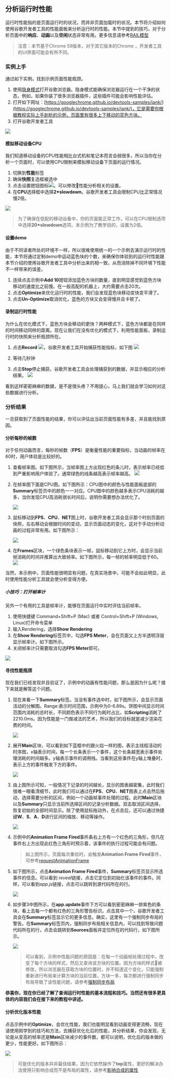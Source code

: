 <!-- toc -->
## 分析运行时性能

运行时性能指的是页面运行时的状况，而并非页面加载时的状况。本节将介绍如何使用谷歌开发者工具的性能面板来分析运行时的性能。本节中提到的技巧，对于分析页面中的**响应**、**动画**以及**空闲**状态非常有用。更多信息请参考[RAIL模型](https://developers.google.com/web/fundamentals/performance/rail)

> 注意：本节基于Chrome 59版本，对于其它版本的Chrome ，开发者工具的UI界面可能会有所不同。

### 实例上手

通过如下实例，找到示例页面性能瓶颈。

1. 使用[隐身模式](https://support.google.com/chrome/answer/95464)打开谷歌浏览器。隐身模式能确保浏览器运行在一个干净的状态，例如，如果你装了很多浏览器插件，这些插件可能会影响性能评估。
2. 打开如下网址：[https://googlechrome.github.io/devtools-samples/jank/](https://googlechrome.github.io/devtools-samples/jank/)，它是需要你根据教程实际上手剖析的示例，页面里有很多上下移动的蓝色方块。
3. 打开谷歌开发者工具

![](/assets/performance/get-started.png)

#### 模拟移动设备CPU

我们知道移动设备的CPU性能相比台式机和笔记本而言会弱很多，所以当你在分析一个页面时，可以使用CPU限制来模拟移动设备下页面的运行情况。

1. 切换到**性能**标签
2. 确保**快照**复选框被选中
3. 点击设置摁钮图标![](/assets/performance/capture-settings.png)。可以修改性能分析相关的设置。
4. 在**CPU**选择框中选择**2*slowdown**。谷歌开发者工具会限制CPU比正常情况慢2倍。

![](/assets/performance/throttling.png)

> 为了确保在低配的移动设备中，你的页面能正常工作，可以在CPU限制选项中选择**20*slowdown**选项。本示例为了教学目的，设置为2倍。

#### 设置demo

由于不同读者所处的环境不一样，所以很难使用统一的一个示例去演示运行时的性能，本节将通过定制demo中运动蓝色块的个数，来确保你体验到的运行时性能跟本节介绍的使用谷歌开发者工具中分析出来的相一致，从而消除掉不同环境下性能不一样带来的误差。

1. 连续点击示例中**Add 10**摁钮添加蓝色方块的数量，直到明显感觉到蓝色方块移动的速度比之前慢。在一般高配的机器上，大约需要点击20次。
2. 点击**Optimize**来优化运行时的性能，我们会发现蓝色块移动变快变平滑了。
3. 点击**Un-Optimize**取消优化，蓝色的方块又会变得慢并且卡顿了。

#### 录制运行时性能

为什么在优化模式下，蓝色方块会移动的更快？两种模式下，蓝色方块都是在同样的时间移动同样的距离。现在让我们在没有优化的模式下，利用性能面板，录制运行时的快照来分析瓶颈所在。

1. 点击**Record** ![](/assets/performance/record.png)，谷歌开发者工具开始捕获性能指标，如下图
    ![](/assets/performance/profiling.png)

2. 等待几秒钟

3. 点击**Stop**停止捕获。谷歌开发者工具会处理捕获到的数据，并显示相应的分析结果。
    ![](/assets/performance/results.png)

看到这样密密麻麻的数据，是不是很头疼？不用提心，马上我们就会学习如何对这些数据进行分析。

### 分析结果

一旦获取到了页面性能的结果，你可以评估出当前页面性能有多差，并且能找到原因。

#### 分析每秒的帧数

对于任何动画而言，每秒的帧数（**FPS**）是衡量性能的重要指标，当动画的帧率在60时，用户体验是比较好的。

1. 查看帧率图。如下图所示，当帧率图上方出现红色的条儿时，表示帧率已经低到严重影响用户体验了。通常绿色的线条越高表示帧率越高。
    ![](/assets/performance/fps-chart.png)
    
2. 在帧率图下面是CPU图。如下图所示：CPU图中的颜色与性能面板底部的**Summary**标签页中的颜色一一对应。CPU图中的颜色越多表示CPU消耗的越多，当你发现CPU高消耗很长时间后，说明你需要想办法优化了。

    ![](/assets/performance/cpu-summary.png)
3. 鼠标移动到**FPS**、**CPU**、**NET**图上时，谷歌开发者工具会显示那个时刻页面的快照，左右移动会根据时间的变动，显示页面动态的变化，这对于手动分析动画的过程非常有用。如下图所示：

    ![](/assets/performance/screenshot.png)
    
4. 在**Frames**区块，一个绿色条块表示一帧，鼠标移动到它上方时，会显示当前帧消耗的时间并推算出大致帧率。如下图所示，每一帧的帧率明显低于60。
    ![](/assets/performance/frame.png)

当然，本示例中，页面性能很明显有问题，在真实场景中，可能不会如此明显，此时使用性能分析工具就会使分析变得方便。

##### 小技巧：打开帧率计

另外一个有用的工具是帧率计，能够在页面运行中实时评估当前帧率。
1. 使用快捷键 Command+Shift+P (Mac) 或者 Control+Shift+P (Windows, Linux)打开命令菜单
2. 输入Rendering，选择**Show Rendering**
3. 在**Show Rendering**标签页中，勾选**FPS Meter**，会在页面又上方半透明浮层显示帧率计。如下图所示。
4. 关闭帧率计只需要取消勾选**FPS Meter**即可。

![](/assets/performance/fps-meter.png)

#### 寻找性能瓶颈

现在我们已经发现并且验证了，示例中的动画有性能问题，那么是因为什么呢？接下来就是解答这个问题。

1. 现在来看一下**Summary**标签。当没有事件选中时，如下图所示，会显示页面活动的分解图。Range:表示时间范围，示例中为0-6.89s。饼图中间显示时间范围内消耗的总时长，不同颜色表示不同行为耗时占比，如**Scripting**消耗了2210.0ms。因为性能是一门做减法的艺术，所以我们的目标就是减少渲染花费的时间。

    ![](/assets/performance/summary.png)

2. 展开**Main**区块，可以看到如下蓝框中的跟火焰一样的图，表示主线程活动的时序图，x轴表示时间，每一个长条表示一个事件，这个长条越宽表示事件处理消耗的时间越多。y轴表示事件的调用栈。当看到这些事件在y轴上堆叠时，表示上方的事件触发下方的事件。

    ![](/assets/performance/main.png)
    
3. 由上图所示可知，一般情况下记录的时间越长，显示的图表越密集，此时我们很难一眼看清细节，此时我们可以通过在**FPS**、**CPU**、**NET**图表上点击然后拖动，选择需要分析的区间，例如一个动画帧事件处理的过程。此时**Main**区块以及**Summary**只显示当前所选择区间的记录分析数据。双击取消区间选择，恢复初始的全部时间显示。除了使用鼠标拖动外，在点击后，还可以通过快捷键**W**、**S**、**A**、**D**进行区间的缩放、移动等操作。

    ![](/assets/performance/zoomed.png)
    
4. 示例中的**Animation Frame Fired**事件条右上方有一个红色的三角形，但凡在事件右上方出现此红色三角形时预示着，该事件的执行过程可能会有问题。

    > 如上图所示，页面每次重绘时，会触发**Animation Frame Fired**事件，可参考[requestAnimationFrame](http://javascript.ruanyifeng.com/htmlapi/requestanimationframe.html)

5. 如下图所示，点击**Animation Frame Fired**事件，**Summary**标签页显示所选事件的信息。可以看到 *reveal*链接，点击它定位到初始化该事件的事件。同样，可以看到*app.js*链接，点击可以跳转到源代码所在的行。

    ![](/assets/performance/animation-frame-fired.png)
    
6. 如步骤3中图所示，在**app.update**事件下方可以看到密密麻麻一排紫色的条块，看上去每一个都有红色的三角形警告标识。点击其中一个，谷歌开发者工具会在**Summary**标签显示它的更多信息。确实，这里有一个强制同步布局的警告。在**Summary**标签页内，强制同步布局相关信息內，可以找到导致问题代码所在的行，点击会跳转到**Sources**面板并定位所在的代码行，如下图所示。

    ![](/assets/performance/forced-layout-src.png)
    > 可以看到，示例中性能问题的原因是：在每一个动画帧处理过程中，改变了每个方块的样式，然后又查询该方块的位置。因为方块的样式被修改，所以浏览器在获取方块的位置时，并不知道这个变化，只能强制重新进行布局来计算方块的当前位置，方块一多，每次都进行强制同步布局导致了该性能问题，请参考[强制同步布局](https://developers.google.cn/web/fundamentals/performance/rendering/avoid-large-complex-layouts-and-layout-thrashing#avoid_forced_synchronous_layouts)

**恭喜你，现在你已经了解了查询运行时性能的基本流程和技巧。当然还有很多更具体的内容我们会在接下来的教程中讲述。**


#### 分析优化版本性能

点击示例中的**Optimize**，会优化性能，我们也能明显看到动画变得更流畅，现在请使用刚学到的技巧和方法，去捕获优化化后的性能，并分析结果，你会发现，无论是从变高的帧率还是**Main**区块减少的事件数，都可以说明，优化后的版本做的更少，性能更好。如下图所示：

![](/assets/performance/optimize_version.png)

> 可是优化的版本并非最佳结果，因为它依然操作了**top**属性，更好的解决办法使用只影响合成而不是布局的属性，请参考[影响合成的属性](https://developers.google.cn/web/fundamentals/performance/rendering/stick-to-compositor-only-properties-and-manage-layer-count#use_transform_and_opacity_changes_for_animations)
